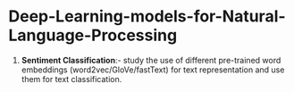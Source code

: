 # Deep-Learning-models-for-Natural-Language-Processing

1. **Sentiment Classification**:- study the use of different pre-trained word embeddings (word2vec/GloVe/fastText) for text representation and use them for text classification.
